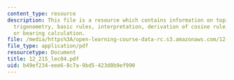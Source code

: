 ```yaml
---
content_type: resource
description: This file is a resource which contains information on topics like spherical
  trigonometry, basic rules, interpretation, derivation of cosine rule, and azimuth
  or bearing calculation.
file: /media/https%3A/open-learning-course-data-rc.s3.amazonaws.com/12-215-modern-navigation-fall-2006/b49ef234eee68c7a9bd5423d0b9ef990_12_215_lec04.pdf
file_type: application/pdf
resourcetype: Document
title: 12_215_lec04.pdf
uid: b49ef234-eee6-8c7a-9bd5-423d0b9ef990
---
```

